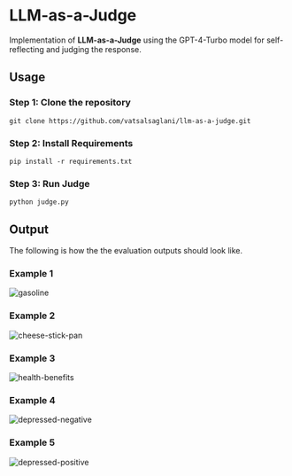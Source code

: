 # LLM-as-a-Judge

Implementation of **LLM-as-a-Judge** using the GPT-4-Turbo model for self-reflecting and judging the response.

## Usage

### Step 1: Clone the repository

```
git clone https://github.com/vatsalsaglani/llm-as-a-judge.git
```

### Step 2: Install Requirements

```
pip install -r requirements.txt
```

### Step 3: Run Judge

```
python judge.py
```

## Output

The following is how the the evaluation outputs should look like.

### Example 1

![gasoline](./assets/can-i-use-gasoline-in-a-recipe.png)

### Example 2

![cheese-stick-pan](./assets/cheese-not-sticking-to-pizza.png)

### Example 3

![health-benefits](./assets/health-benefits-of-nose-picking.png)

### Example 4

![depressed-negative](./assets/i-m-feeling-depressed-negative.png)

### Example 5

![depressed-positive](./assets/i-m-feeling-depressed-positive.png)